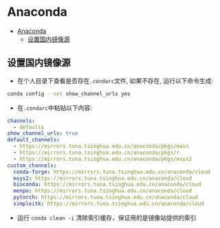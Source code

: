 # Anaconda

- [Anaconda](#anaconda)
  - [设置国内镜像源](#设置国内镜像源)

## 设置国内镜像源

- 在个人目录下查看是否存在`.condarc`文件, 如果不存在, 运行以下命令生成:

```sh
conda config --set show_channel_urls yes
```

- 在`.condarc`中粘贴以下内容:
  
```yaml
channels:
  - defaults
show_channel_urls: true
default_channels:
  - https://mirrors.tuna.tsinghua.edu.cn/anaconda/pkgs/main
  - https://mirrors.tuna.tsinghua.edu.cn/anaconda/pkgs/r
  - https://mirrors.tuna.tsinghua.edu.cn/anaconda/pkgs/msys2
custom_channels:
  conda-forge: https://mirrors.tuna.tsinghua.edu.cn/anaconda/cloud
  msys2: https://mirrors.tuna.tsinghua.edu.cn/anaconda/cloud
  bioconda: https://mirrors.tuna.tsinghua.edu.cn/anaconda/cloud
  menpo: https://mirrors.tuna.tsinghua.edu.cn/anaconda/cloud
  pytorch: https://mirrors.tuna.tsinghua.edu.cn/anaconda/cloud
  simpleitk: https://mirrors.tuna.tsinghua.edu.cn/anaconda/cloud
```

- 运行 `conda clean -i` 清除索引缓存，保证用的是镜像站提供的索引

